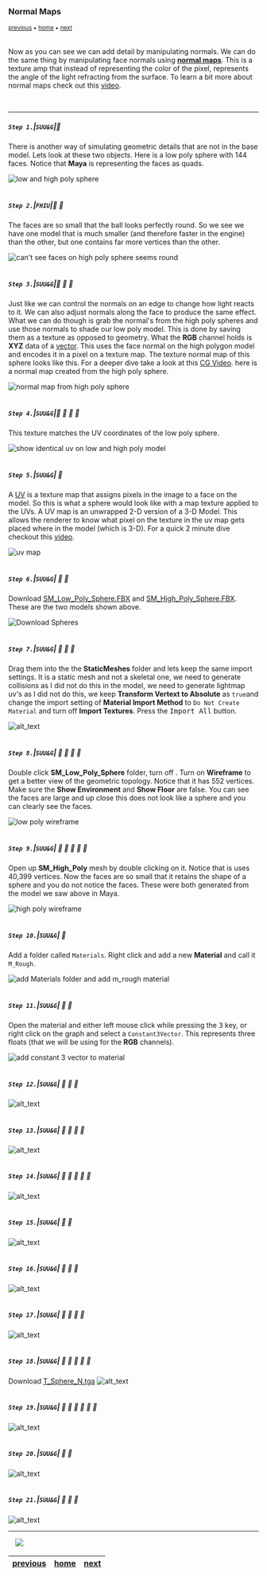 <img src="https://via.placeholder.com/1000x4/45D7CA/45D7CA" alt="drawing" height="4px"/>

### Normal Maps

<sub>[previous](../edge-normals/README.md#user-content-edge-normals-in-practice) • [home](../README.md#user-content-ue4-static-meshes) • [next](../)</sub>

<img src="https://via.placeholder.com/1000x4/45D7CA/45D7CA" alt="drawing" height="4px"/>

Now as you can see we can add detail by manipulating normals.  We can do the same thing by manipulating face normals using **[normal maps](https://en.wikipedia.org/wiki/Normal_mapping)**. This is a texture amp that instead of representing the color of the pixel, represents the angle of the light refracting from the surface. To learn a bit more about normal maps check out this [video](https://www.youtube.com/watch?v=GyfVQmoFX4c).

<br>

---

##### `Step 1.`\|`SUU&G`|:small_blue_diamond:
There is another way of simulating geometric details that are not in the base model.  Lets look at these two objects.  Here is a low poly sphere with 144 faces. Notice that **Maya** is representing the faces as quads.

![low and high poly sphere](images/image_21.jpg)

<img src="https://via.placeholder.com/500x2/45D7CA/45D7CA" alt="drawing" height="2px" alt = ""/>

##### `Step 2.`\|`FHIU`|:small_blue_diamond: :small_blue_diamond: 

The faces are so small that the ball looks perfectly round. So we see we have one model that is much smaller (and therefore faster in the engine) than the other, but one contains far more vertices than the other.

![can't see faces on high poly sphere seems round](images/image_22.jpg)

<img src="https://via.placeholder.com/500x2/45D7CA/45D7CA" alt="drawing" height="2px" alt = ""/>

##### `Step 3.`\|`SUU&G`|:small_blue_diamond: :small_blue_diamond: :small_blue_diamond:

Just like we can control the normals on an edge to change how light reacts to it.  We can also adjust normals along the face to produce the same effect.  What we can do though is grab the normal's from the high poly spheres and use those normals to shade our low poly model. This is done by saving them as a texture as opposed to geometry.  What the **RGB** channel holds is **XYZ** data of a [vector](https://en.wikipedia.org/wiki/Euclidean_vector).  This uses the face normal on the high polygon model and encodes it in a pixel on a texture map.  The texture normal map of this sphere looks like this. For a deeper dive take a look at this [CG Video](https://www.youtube.com/watch?v=oOOeV3IU2Yo). here is a normal map created from the high poly sphere.

![normal map from high poly sphere](images/image_23.jpg)

<img src="https://via.placeholder.com/500x2/45D7CA/45D7CA" alt="drawing" height="2px" alt = ""/>

##### `Step 4.`\|`SUU&G`|:small_blue_diamond: :small_blue_diamond: :small_blue_diamond: :small_blue_diamond:

This texture matches the UV coordinates of the low poly sphere.

![show identical uv on low and high poly model](images/image_24.jpg)

<img src="https://via.placeholder.com/500x2/45D7CA/45D7CA" alt="drawing" height="2px" alt = ""/>

##### `Step 5.`\|`SUU&G`| :small_orange_diamond:

A [UV](https://en.wikipedia.org/wiki/UV_mapping) is a texture map that assigns pixels in the image to a face on the model. So this is what a sphere would look like with a map texture applied to the UVs. A UV map is an unwrapped 2-D version of a 3-D Model.  This allows the renderer to know what pixel on the texture in the uv map gets placed where in the model (which is 3-D). For a quick 2 minute dive checkout this [video](https://www.youtube.com/watch?v=mAcEzlsoad0).
    
![uv map](images/image_25.jpg)

<img src="https://via.placeholder.com/500x2/45D7CA/45D7CA" alt="drawing" height="2px" alt = ""/>

##### `Step 6.`\|`SUU&G`| :small_orange_diamond: :small_blue_diamond:

Download [SM_Low_Poly_Sphere.FBX](../Assets/SM_Low_Poly_Sphere.FBX) and [SM_High_Poly_Sphere.FBX](../Assets/SM_High_Poly_Sphere.FBX). These are the two models shown above.


![Download Spheres](images/DownloadSpheres.png)

<img src="https://via.placeholder.com/500x2/45D7CA/45D7CA" alt="drawing" height="2px" alt = ""/>

##### `Step 7.`\|`SUU&G`| :small_orange_diamond: :small_blue_diamond: :small_blue_diamond:

Drag them into the the **StaticMeshes** folder and lets keep the same import settings.  It is a static mesh and not a skeletal one, we need to generate collisions as I did not do this in the model, we need to generate lightmap uv's as I did not do this, we keep **Transform Vertext to Absolute** as `true`and change the import setting of **Material Import Method** to `Do Not Create Material` and turn off **Import Textures**.  Press the <kbd>Import All</kbd> button.  

![alt_text](images/ImportTwoSpheres.jpg)

<img src="https://via.placeholder.com/500x2/45D7CA/45D7CA" alt="drawing" height="2px" alt = ""/>

##### `Step 8.`\|`SUU&G`| :small_orange_diamond: :small_blue_diamond: :small_blue_diamond: :small_blue_diamond:

Double click **SM_Low_Poly_Sphere** folder, turn off .  Turn on **Wireframe** to get a better view of the geometric topology. Notice that it has 552 vertices. Make sure the **Show Environment** and **Show Floor** are false.  You can see the faces are large and up close this does not look like a sphere and you can clearly see the faces.

![low poly wireframe](images/LowPolySphereWireframe.jpg)

<img src="https://via.placeholder.com/500x2/45D7CA/45D7CA" alt="drawing" height="2px" alt = ""/>

##### `Step 9.`\|`SUU&G`| :small_orange_diamond: :small_blue_diamond: :small_blue_diamond: :small_blue_diamond: :small_blue_diamond:

Open up **SM_High_Poly** mesh by double clicking on it.  Notice that is uses 40,399 vertices. Now the faces are so small that it retains the shape of a sphere and you do not notice the faces. These were both generated from the model we saw above in Maya.

![high poly wireframe](images/HighPolySphereWireframe.jpg)

<img src="https://via.placeholder.com/500x2/45D7CA/45D7CA" alt="drawing" height="2px" alt = ""/>

##### `Step 10.`\|`SUU&G`| :large_blue_diamond:

Add a folder called `Materials`.  Right click and add a new **Material** and call it `M_Rough`.

![add Materials folder and add m_rough material](images/AddMatFolder.jpg)

<img src="https://via.placeholder.com/500x2/45D7CA/45D7CA" alt="drawing" height="2px" alt = ""/>

##### `Step 11.`\|`SUU&G`| :large_blue_diamond: :small_blue_diamond: 

Open the material and either left mouse click while pressing the <kbd>3</kbd> key, or right click on the graph and select a `Constant3Vector`.  This represents three floats (that we will be using for the **RGB** channels).

![add constant 3 vector  to material](images/AddConst3Vec.jpg)

<img src="https://via.placeholder.com/500x2/45D7CA/45D7CA" alt="drawing" height="2px" alt = ""/>


##### `Step 12.`\|`SUU&G`| :large_blue_diamond: :small_blue_diamond: :small_blue_diamond: 

![alt_text](images/.jpg)

<img src="https://via.placeholder.com/500x2/45D7CA/45D7CA" alt="drawing" height="2px" alt = ""/>

##### `Step 13.`\|`SUU&G`| :large_blue_diamond: :small_blue_diamond: :small_blue_diamond:  :small_blue_diamond: 

![alt_text](images/.jpg)

<img src="https://via.placeholder.com/500x2/45D7CA/45D7CA" alt="drawing" height="2px" alt = ""/>

##### `Step 14.`\|`SUU&G`| :large_blue_diamond: :small_blue_diamond: :small_blue_diamond: :small_blue_diamond:  :small_blue_diamond: 

![alt_text](images/.jpg)

<img src="https://via.placeholder.com/500x2/45D7CA/45D7CA" alt="drawing" height="2px" alt = ""/>

##### `Step 15.`\|`SUU&G`| :large_blue_diamond: :small_orange_diamond: 

![alt_text](images/.jpg)

<img src="https://via.placeholder.com/500x2/45D7CA/45D7CA" alt="drawing" height="2px" alt = ""/>

##### `Step 16.`\|`SUU&G`| :large_blue_diamond: :small_orange_diamond:   :small_blue_diamond: 

![alt_text](images/.jpg)

<img src="https://via.placeholder.com/500x2/45D7CA/45D7CA" alt="drawing" height="2px" alt = ""/>

##### `Step 17.`\|`SUU&G`| :large_blue_diamond: :small_orange_diamond: :small_blue_diamond: :small_blue_diamond:

![alt_text](images/.jpg)

<img src="https://via.placeholder.com/500x2/45D7CA/45D7CA" alt="drawing" height="2px" alt = ""/>

##### `Step 18.`\|`SUU&G`| :large_blue_diamond: :small_orange_diamond: :small_blue_diamond: :small_blue_diamond: :small_blue_diamond:
Download [T_Sphere_N.tga](../Assets/T_Sphere_N.tga) 
![alt_text](images/.jpg)

<img src="https://via.placeholder.com/500x2/45D7CA/45D7CA" alt="drawing" height="2px" alt = ""/>

##### `Step 19.`\|`SUU&G`| :large_blue_diamond: :small_orange_diamond: :small_blue_diamond: :small_blue_diamond: :small_blue_diamond: :small_blue_diamond:

![alt_text](images/.jpg)

<img src="https://via.placeholder.com/500x2/45D7CA/45D7CA" alt="drawing" height="2px" alt = ""/>

##### `Step 20.`\|`SUU&G`| :large_blue_diamond: :large_blue_diamond:

![alt_text](images/.jpg)

<img src="https://via.placeholder.com/500x2/45D7CA/45D7CA" alt="drawing" height="2px" alt = ""/>

##### `Step 21.`\|`SUU&G`| :large_blue_diamond: :large_blue_diamond: :small_blue_diamond:

![alt_text](images/.jpg)

___

<img src="https://via.placeholder.com/500x2/45D7CA/45D7CA" alt="drawing" height="2px" alt = ""/>

<img src="https://via.placeholder.com/1000x4/dba81a/dba81a" alt="drawing" height="4px" alt = ""/>

<img src="https://via.placeholder.com/1000x100/45D7CA/000000/?text=Next Up - ADD NEXT TITLE">

<img src="https://via.placeholder.com/1000x4/dba81a/dba81a" alt="drawing" height="4px" alt = ""/>

| [previous](../edge-normals/README.md#user-content-edge-normals-in-practice)| [home](../README.md#user-content-ue4-static-meshes) | [next](../)|
|---|---|---|
